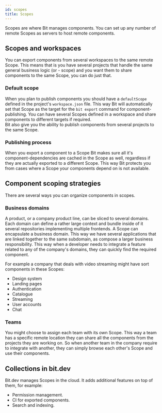 ```yaml
---
id: scopes
title: Scopes
---
```


Scopes are where Bit manages components. You can set up any number of remote Scopes as servers to host remote components.

## Scopes and workspaces

You can export components from several workspaces to the same remote Scope. This means that is you have several projects that handle the same general business logic (or - scope) and you want them to share components to the same Scope, you can do just that.

### Default scope

When you plan to publish components you should have a `defaultScope` defined in the project's  `workspace.json` file. This way Bit will automatically set that Scope as the target for the `bit export` command for component-publishing. You can have several Scopes defined in a workspace and share components to different targets if required.  
Bit also give you the ability to publish components from several projects to the same Scope.

### Publishing process

When you export a component to a Scope Bit makes sure all it's component-dependencies are cached in the Scope as well, regardless if they are actually exported to a different Scope. This way Bit protects you from cases where a Scope your components depend on is not available.

## Component scoping strategies

There are several ways you can organize components in scopes.

### Business domains

A product, or a company product line, can be sliced to several domains. Each domain can define a rather large context and bundle inside of it several repositories implementing multiple frontends. A Scope can encapsulate a business domain.
This way we have several applications that are linked together to the same subdomain, as compose a larger business responsibility. This way when a developer needs to integrate a feature related to any of the company's domains, they can quickly find the required component.

For example a company that deals with video streaming might have sort components in these Scopes:

- Design system
- Landing pages
- Authentication
- Catalogue
- Streaming
- User accounts
- Chat

### Teams

You might choose to assign each team with its own Scope. This way a team has a specific remote location they can share all the components from the projects they are working on. So when another team in the company require to integrate with another, they can simply browse each other's Scope and use their components.

## Collections in bit.dev

Bit.dev manages Scopes in the cloud. It adds additional features on top of them, for example:

- Permission management.
- CI for exported components.
- Search and indexing.
